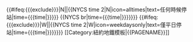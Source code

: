 {{#ifeq:{{{exclude}}}|N||{{NYCS time 2|N|icon=alltimes|text=任何時候停站|time={{{time|}}}}} {{NYCS br|time={{{time|}}}}}}} {{#ifeq:{{{exclude}}}|W||{{NYCS time 2|W|icon=weekdaysonly|text=僅平日停站|time={{{time|}}}}}}}<noinclude>
[[Category:紐約地鐵模板|{{PAGENAME}}]]
</noinclude>